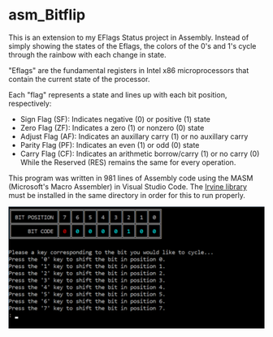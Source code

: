 # asm_Bitflip
This is an extension to my EFlags Status project in Assembly. Instead of simply showing the states of the Eflags, the colors of the 0's and 1's cycle through the rainbow with each change in state.

"Eflags" are the fundamental registers in Intel x86 microprocessors that contain the current state of the processor.

Each "flag" represents a state and lines up with each bit position, respectively:

- Sign Flag (SF): Indicates negative (0) or positive (1) state
- Zero Flag (ZF): Indicates a zero (1) or nonzero (0) state
- Adjust Flag (AF): Indicates an auxillary carry (1) or no auxillary carry
- Parity Flag (PF): Indicates an even (1) or odd (0) state
- Carry Flag (CF): Indicates an arithmetic borrow/carry (1) or no carry (0) While the Reserved (RES) remains the same for every operation.

This program was written in 981 lines of Assembly code using the MASM (Microsoft's Macro Assembler) in Visual Studio Code.
The [Irvine library](http://asmirvine.com/gettingStartedVS2017/index.htm) must be installed in the same directory in order for this to run properly.

![alt text](demo.png "Title")


